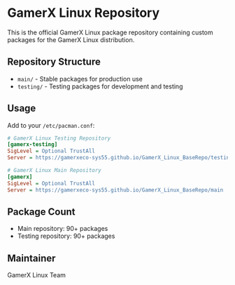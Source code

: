 # GamerX Linux Repository

This is the official GamerX Linux package repository containing custom packages for the GamerX Linux distribution.

## Repository Structure

- `main/` - Stable packages for production use
- `testing/` - Testing packages for development and testing

## Usage

Add to your `/etc/pacman.conf`:

```ini
# GamerX Linux Testing Repository
[gamerx-testing]
SigLevel = Optional TrustAll
Server = https://gamerxeco-sys55.github.io/GamerX_Linux_BaseRepo/testing

# GamerX Linux Main Repository
[gamerx]
SigLevel = Optional TrustAll
Server = https://gamerxeco-sys55.github.io/GamerX_Linux_BaseRepo/main
```

## Package Count

- Main repository: 90+ packages
- Testing repository: 90+ packages

## Maintainer

GamerX Linux Team
